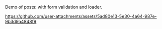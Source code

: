 Demo of posts: with form validation and loader.



https://github.com/user-attachments/assets/5ad80e13-5e30-4a64-987e-9b3d9a4848f9

